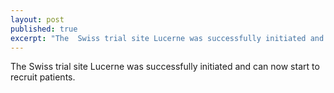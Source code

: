 ```yaml
---
layout: post
published: true
excerpt: "The  Swiss trial site Lucerne was successfully initiated and can now start to recruit patients"
---
```



The  Swiss trial site Lucerne was successfully initiated and can now start to recruit patients.
